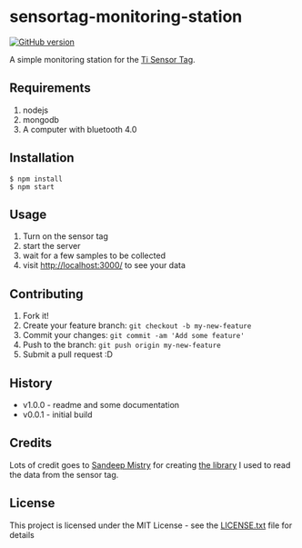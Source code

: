# sensortag-monitoring-station

[![GitHub version](https://badge.fury.io/gh/boennemann%2Fbadges.svg)](http://badge.fury.io/gh/boennemann%2Fbadges)

A simple monitoring station for the [Ti Sensor Tag](http://www.ti.com/tool/cc2650stk). 

## Requirements
1. nodejs
2. mongodb
3. A computer with bluetooth 4.0 

## Installation

```
$ npm install
$ npm start
```

## Usage

1. Turn on the sensor tag
2. start the server
3. wait for a few samples to be collected
4. visit [http://localhost:3000/](http://localhost:3000/) to see your data

## Contributing

1. Fork it!
2. Create your feature branch: `git checkout -b my-new-feature`
3. Commit your changes: `git commit -am 'Add some feature'`
4. Push to the branch: `git push origin my-new-feature`
5. Submit a pull request :D

## History

* v1.0.0 - readme and some documentation
* v0.0.1 - initial build

## Credits

Lots of credit goes to [Sandeep Mistry](https://github.com/sandeepmistry) for creating [the library](https://github.com/sandeepmistry/node-sensortag) I used to read the data from the sensor tag.


## License

This project is licensed under the MIT License - see the [LICENSE.txt](LICENSE.txt) file for details

